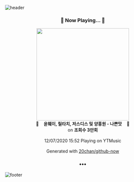 ![header](https://capsule-render.vercel.app/api?type=wave&height=170&section=header&text=Hi.%20I'm%20SHIFT&fontColor=090707&fontAlignX=45&fontAlignY=65&fontSize=100)

<h3 align="center">🎵 Now Playing... 🎵</h3>
<p align="center">
  <a href="https://music.youtube.com/channel/UCYptgDEx0q56AYYcFn--aTA">
    <img width="300" src="https://i.ytimg.com/vi/Ll8p-z79ajk/sddefault.jpg?sqp=-oaymwEWCJADEOEBIAQqCghqEJQEGHgg6AJIWg&rs">
  </a>
  <br>
  🎵&nbsp&nbsp&nbsp <b>윤훼이, 릴타치, 저스디스 및 양홍원 - 나쁜맛</b> &nbsp&nbsp&nbsp🎵
  <br>
  on <b>조회수 3만회</b>
  
  <br />
  <br />
  12/07/2020 15:52 Playing on YTMusic
  <br />
  <br />
  Generated with <a href="https://github.com/20chan/github-now">20chan/github-now</a>
</p>

<h3 align="center">•••</h3>

![footer](https://capsule-render.vercel.app/api?type=wave&height=150&section=footer)

